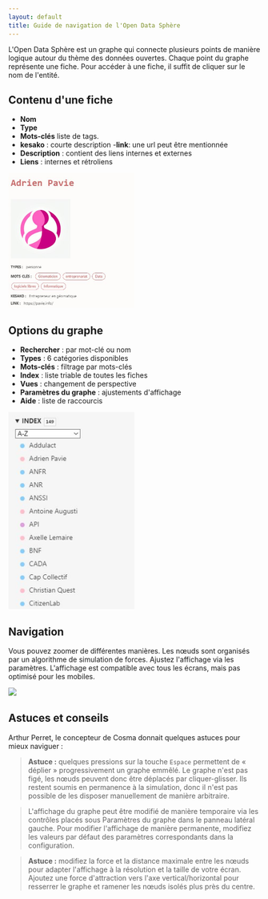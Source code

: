 ```yaml
---
layout: default
title: Guide de navigation de l'Open Data Sphère
---
```




L'Open Data Sphère est un graphe qui connecte plusieurs points de manière logique autour du thème des données ouvertes. Chaque point du graphe représente une fiche. Pour accéder à une fiche, il suffit de cliquer sur le nom de l'entité.

## Contenu d'une fiche

- **Nom**
- **Type**
- **Mots-clés** liste de tags.
- **kesako** : courte description
-**link**: une url peut être mentionnée
- **Description** : contient des liens internes et externes
- **Liens** : internes et rétroliens

<img src="./fiche.JPG" width=50%>

## Options du graphe

- **Rechercher** : par mot-clé ou nom
- **Types** : 6 catégories disponibles
- **Mots-clés** : filtrage par mots-clés
- **Index** : liste triable de toutes les fiches
- **Vues** : changement de perspective
- **Paramètres du graphe** : ajustements d'affichage
- **Aide** : liste de raccourcis

<img src="./index.JPG" width=50%>

## Navigation

Vous pouvez zoomer de différentes manières. Les nœuds sont organisés par un algorithme de simulation de forces. Ajustez l'affichage via les paramètres. L'affichage est compatible avec tous les écrans, mais pas optimisé pour les mobiles.

<img src="./paramètres.JPG" widht=50%>

## Astuces et conseils

Arthur Perret, le concepteur de Cosma donnait quelques astuces pour mieux naviguer :
>**Astuce :** quelques pressions sur la touche `Espace` permettent de « déplier » progressivement un graphe emmêlé. 
Le graphe n'est pas figé, les nœuds peuvent donc être déplacés par cliquer-glisser. Ils restent soumis en permanence à la simulation, donc il n'est pas possible de les disposer manuellement de manière arbitraire.

>L'affichage du graphe peut être modifié de manière temporaire via les contrôles placés sous Paramètres du graphe dans le panneau latéral gauche. Pour modifier l'affichage de manière permanente, modifiez les valeurs par défaut des paramètres correspondants dans la configuration.

>**Astuce :** modifiez la force et la distance maximale entre les nœuds pour adapter l'affichage à la résolution et la taille de votre écran. Ajoutez une force d'attraction vers l'axe vertical/horizontal pour resserrer le graphe et ramener les nœuds isolés plus près du centre.

